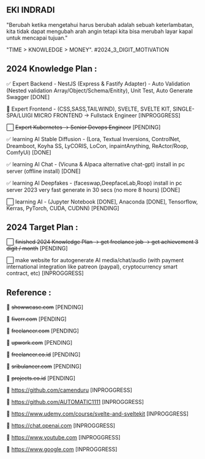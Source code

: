 ## EKI INDRADI
"Berubah ketika mengetahui harus berubah adalah sebuah keterlambatan, kita tidak dapat mengubah arah angin tetapi kita bisa merubah layar kapal untuk mencapai tujuan."

"TIME > KNOWLEDGE > MONEY". #2024_3_DIGIT_MOTIVATION

## 2024 Knowledge Plan :

:white_check_mark: Expert Backend - NestJS (Express & Fastify Adapter) - Auto Validation (Nested validation Array/Object/Schema/Enitity), Unit Test, Auto Generate Swagger [DONE]

:white_square_button: Expert Frontend - (CSS,SASS,TAILWIND), SVELTE, SVELTE KIT, SINGLE-SPA/LUIGI MICRO FRONTEND -> Fullstack Engineer [INPROGGRESS]
 
:white_large_square: ~~Expert Kubernetes -> Senior Devops Engineer~~ [PENDING]

:white_check_mark: learning AI Stable Diffusion - (Lora, Textual Inversions, ControlNet, Dreamboot, Koyha SS, LyCORIS, LoCon, inpaintAnything, ReActor/Roop, ComfyUi) [DONE] 

:white_check_mark: learning AI Chat - (Vicuna & Alpaca alternative chat-gpt) install in pc server (offline install) [DONE] 

:white_check_mark: learning AI Deepfakes - (faceswap,DeepfaceLab,Roop) install in pc server 2023 very fast generate in 30 secs (no more 8 hours) [DONE] 

:white_large_square: learning AI - (Jupyter Notebook [DONE], Anaconda [DONE], Tensorflow, Kerras, PyTorch, CUDA, CUDNN) [PENDING]

## 2024 Target Plan :

:white_large_square: ~~finished 2024 Knowledge Plan -> get freelance job -> get achievement 3 digit / month~~ [PENDING]

:white_large_square: make website for autogenerate AI media/chat/audio (with payment international integration like patreon (paypal), cryptocurrency smart contract, etc) [INPROGGRESS]


## Reference : 

:link: ~~showwcase.com~~ [PENDING]

:link: ~~fiverr.com~~ [PENDING]

:link: ~~freelancer.com~~ [PENDING]

:link: ~~upwork.com~~ [PENDING]

:link: ~~freelancer.co.id~~ [PENDING]

:link: ~~sribulancer.com~~ [PENDING]

:link: ~~projects.co.id~~ [PENDING]

:link: https://github.com/camenduru [INPROGGRESS]

:link: https://github.com/AUTOMATIC1111 [INPROGGRESS]

:link: https://www.udemy.com/course/svelte-and-sveltekit [INPROGGRESS]

:link: https://chat.openai.com [INPROGGRESS]

:link: https://www.youtube.com [INPROGGRESS]

:link: https://www.google.com [INPROGGRESS]